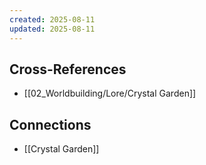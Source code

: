 ```yaml
---
created: 2025-08-11
updated: 2025-08-11
---
```




## Cross-References

- [[02_Worldbuilding/Lore/Crystal Garden]]


## Connections

- [[Crystal Garden]]
